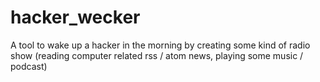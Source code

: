 # hacker_wecker
A tool to wake up a hacker in the morning by creating some kind of radio show (reading computer related rss / atom news, playing some music / podcast)
